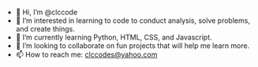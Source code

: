 - 👋 Hi, I’m @clccode
- 👀 I’m interested in learning to code to conduct analysis, solve problems, and create things.
- 🌱 I’m currently learning Python, HTML, CSS, and Javascript.
- 💞️ I’m looking to collaborate on fun projects that will help me learn more.
- 📫 How to reach me: clccodes@yahoo.com

<!---
clccode/clccode is a ✨ special ✨ repository because its `README.md` (this file) appears on your GitHub profile.
You can click the Preview link to take a look at your changes.
--->
